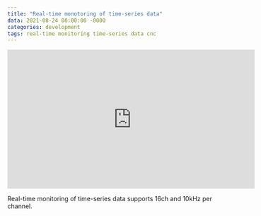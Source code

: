 ```yaml
---
title: "Real-time monotoring of time-series data"
data: 2021-08-24 00:00:00 -0000
categories: development 
tags: real-time monitoring time-series data cnc
---
```


<iframe width="559" height="315" src="https://youtu.be/CIldSWQvO0E" frameborder="0" allow="accelerometer; autoplay; encrypted-media; gyroscope; picture-in-picture" allowfullscreen></iframe>

Real-time monitoring of time-series data supports 16ch and 10kHz per channel.

